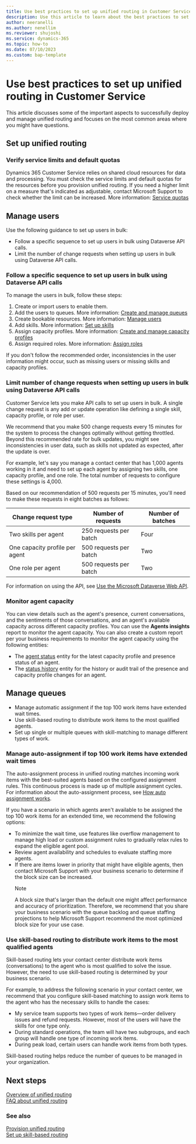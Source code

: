 ```yaml
---
title: Use best practices to set up unified routing in Customer Service
description: Use this article to learn about the best practices to set up unified routing in Customer Service and what to do and avoid for a successful implementation.
author: neeranelli
ms.author: nenellim
ms.reviewer: shujoshi
ms.service: dynamics-365
ms.topic: how-to
ms.date: 07/10/2023
ms.custom: bap-template
---
```


# Use best practices to set up unified routing in Customer Service

This article discusses some of the important aspects to successfully deploy and manage unified routing and focuses on the most common areas where you might have questions.

## Set up unified routing

### Verify service limits and default quotas

Dynamics 365 Customer Service relies on shared cloud resources for data and processing. You must check the service limits and default quotas for the resources before you provision unified routing. If you need a higher limit on a measure that's indicated as adjustable, contact Microsoft Support to check whether the limit can be increased. More information: [Service quotas](service-quotas.md)

## Manage users

Use the following guidance to set up users in bulk:

- Follow a specific sequence to set up users in bulk using Dataverse API calls.
- Limit the number of change requests when setting up users in bulk using Dataverse API calls.

### Follow a specific sequence to set up users in bulk using Dataverse API calls

To manage the users in bulk, follow these steps:

1. Create or import users to enable them.
1. Add the users to queues. More information: [Create and manage queues](queues-omnichannel.md)
1. Create bookable resources. More information: [Manage users](users-user-profiles.md#manage-users-using-the-classic-experience)
1. Add skills. More information: [Set up skills](setup-skills-assign-agents.md)
1. Assign capacity profiles. More information: [Create and manage capacity profiles](capacity-profiles.md)
1. Assign required roles. More information: [Assign roles](add-users-assign-roles.md)

If you don't follow the recommended order, inconsistencies in the user information might occur, such as missing users or missing skills and capacity profiles.

### Limit number of change requests when setting up users in bulk using Dataverse API calls

Customer Service lets you make API calls to set up users in bulk. A single change request is any add or update operation like defining a single skill, capacity profile, or role per user.

We recommend that you make 500 change requests every 15 minutes for the system to process the changes optimally without getting throttled. Beyond this recommended rate for bulk updates, you might see inconsistencies in user data, such as skills not updated as expected, after the update is over.

For example, let's say you manage a contact center that has 1,000 agents working in it and need to set up each agent by assigning two skills, one capacity profile, and one role. The total number of requests to configure these settings is 4,000.

Based on our recommendation of 500 requests per 15 minutes, you'll need to make these requests in eight batches as follows:

|Change request type|Number of requests|Number of batches|
|-----------|---------|------------|
|Two skills per agent|250 requests per batch|Four|
|One capacity profile per agent|500 requests per batch|Two|
|One role per agent|500 requests per batch|Two|

For information on using the API, see [Use the Microsoft Dataverse Web API](/power-apps/developer/data-platform/webapi/overview).

### Monitor agent capacity

You can view details such as the agent's presence, current conversations, and the sentiments of those conversations, and an agent's available capacity across different capacity profiles. You can use the **Agents insights** report to monitor the agent capacity.
You can also create a custom report per your business requirements to monitor the agent capacity using the following entities:
- The [agent status](./developer/reference/entities/msdyn_agentstatus.md) entity for the latest capacity profile and presence status of an agent. 
- The [status history](./developer/reference/entities/msdyn_agentcapacityupdatehistory.md) entity for the history or audit trail of the presence and capacity profile changes for an agent.

## Manage queues

- Manage automatic assignment if the top 100 work items have extended wait times.
- Use skill-based routing to distribute work items to the most qualified agents.
- Set up single or multiple queues with skill-matching to manage different types of work.

### Manage auto-assignment if top 100 work items have extended wait times

The auto-assignment process in unified routing matches incoming work items with the best-suited agents based on the configured assignment rules. This continuous process is made up of multiple assignment cycles. For information about the auto-assignment process, see [How auto assignment works](assignment-methods.md#how-auto-assignment-works).

If you have a scenario in which agents aren't available to be assigned the top 100 work items for an extended time, we recommend the following options:

- To minimize the wait time, use features like overflow management to manage high load or custom assignment rules to gradually relax rules to expand the eligible agent pool.
- Review agent availability and schedules to evaluate staffing more agents.
- If there are items lower in priority that might have eligible agents, then contact Microsoft Support with your business scenario to determine if the block size can be increased.  
  > [!NOTE]
  > A block size that's larger than the default one might affect performance and accuracy of prioritization. Therefore, we recommend that you share your business scenario with the queue backlog and queue staffing projections to help Microsoft Support recommend the most optimized block size for your use case.

### Use skill-based routing to distribute work items to the most qualified agents

Skill-based routing lets your contact center distribute work items (conversations) to the agent who is most qualified to solve the issue. However, the need to use skill-based routing is determined by your business scenario.  

For example, to address the following scenario in your contact center, we recommend that you configure skill-based matching to assign work items to the agent who has the necessary skills to handle the cases:

- My service team supports two types of work items&mdash;order delivery issues and refund requests. However, most of the users will have the skills for one type only.
- During standard operations, the team will have two subgroups, and each group will handle one type of incoming work items.
- During peak load, certain users can handle work items from both types.

Skill-based routing helps reduce the number of queues to be managed in your organization.


## Next steps

[Overview of unified routing](overview-unified-routing.md)  
[FAQ about unified routing](unified-routing-faqs.md)  

### See also

[Provision unified routing](provision-unified-routing.md)  
[Set up skill-based routing](set-up-skill-based-routing.md)  
